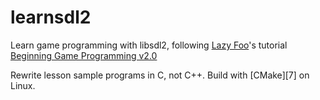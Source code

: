 learnsdl2
=========

Learn game programming with libsdl2, following [Lazy Foo](http://lazyfoo.net/)'s tutorial [Beginning Game Programming v2.0](http://lazyfoo.net/tutorials/SDL/index.php)

Rewrite lesson sample programs in C, not C++. Build with [CMake][7] on Linux.

